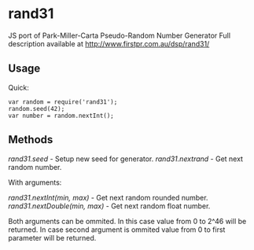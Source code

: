 rand31
======

JS port of Park-Miller-Carta Pseudo-Random Number Generator
Full description available at http://www.firstpr.com.au/dsp/rand31/

Usage
------

Quick:

    var random = require('rand31');
    random.seed(42);
    var number = random.nextInt();

Methods
-------

_rand31.seed_ - Setup new seed for generator.
_rand31.nextrand_ - Get next random number.

With arguments:

_rand31.nextInt(min, max)_ - Get next random rounded number.
_rand31.nextDouble(min, max)_ - Get next random float number.

Both arguments can be ommited. In this case value from 0 to 
2^46 will be returned. In case second argument is ommited value
from 0 to first parameter will be returned.

